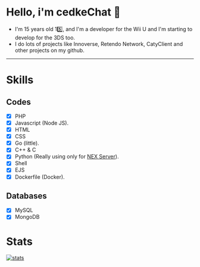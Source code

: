 # Hello, i'm cedkeChat 👋
- I'm 15 years old 1️5️⃣, and I'm a developer for the Wii U and I'm starting to develop for the 3DS too.
- I do lots of projects like Innoverse, Retendo Network, CatyClient and other projects on my github.
--------------------------------------------------------------------------------
# Skills
## Codes
- [x] PHP
- [x] Javascript (Node JS).
- [x] HTML
- [x] CSS
- [x] Go (little).
- [x] C++ & C
- [x] Python (Really using only for [NEX Server](https://github.com/RetendoNetwork/nex)).
- [x] Shell
- [x] EJS
- [x] Dockerfile (Docker).
## Databases
- [x] MySQL
- [x] MongoDB

# Stats
[![stats](https://github-readme-stats.vercel.app/api/top-langs?username=00cedke&theme=algolia&show_icons=true)](https://github.com/00cedke)
